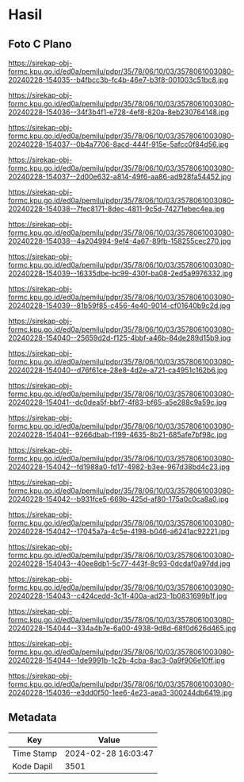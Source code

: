 # Hasil

## Foto C Plano

https://sirekap-obj-formc.kpu.go.id/ed0a/pemilu/pdpr/35/78/06/10/03/3578061003080-20240228-154035--b4fbcc3b-fc4b-46e7-b3f8-001003c51bc8.jpg

https://sirekap-obj-formc.kpu.go.id/ed0a/pemilu/pdpr/35/78/06/10/03/3578061003080-20240228-154036--34f3b4f1-e728-4ef8-820a-8eb230764148.jpg

https://sirekap-obj-formc.kpu.go.id/ed0a/pemilu/pdpr/35/78/06/10/03/3578061003080-20240228-154037--0b4a7706-8acd-444f-915e-5afcc0f84d56.jpg

https://sirekap-obj-formc.kpu.go.id/ed0a/pemilu/pdpr/35/78/06/10/03/3578061003080-20240228-154037--2d00e632-a814-49f6-aa86-ad928fa54452.jpg

https://sirekap-obj-formc.kpu.go.id/ed0a/pemilu/pdpr/35/78/06/10/03/3578061003080-20240228-154038--7fec8171-8dec-4811-9c5d-74271ebec4ea.jpg

https://sirekap-obj-formc.kpu.go.id/ed0a/pemilu/pdpr/35/78/06/10/03/3578061003080-20240228-154038--4a204994-9ef4-4a67-89fb-158255cec270.jpg

https://sirekap-obj-formc.kpu.go.id/ed0a/pemilu/pdpr/35/78/06/10/03/3578061003080-20240228-154039--16335dbe-bc99-430f-ba08-2ed5a9976332.jpg

https://sirekap-obj-formc.kpu.go.id/ed0a/pemilu/pdpr/35/78/06/10/03/3578061003080-20240228-154039--81b59f85-c456-4e40-9014-cf01640b9c2d.jpg

https://sirekap-obj-formc.kpu.go.id/ed0a/pemilu/pdpr/35/78/06/10/03/3578061003080-20240228-154040--25659d2d-f125-4bbf-a46b-84de289d15b9.jpg

https://sirekap-obj-formc.kpu.go.id/ed0a/pemilu/pdpr/35/78/06/10/03/3578061003080-20240228-154040--d76f61ce-28e8-4d2e-a721-ca4951c162b6.jpg

https://sirekap-obj-formc.kpu.go.id/ed0a/pemilu/pdpr/35/78/06/10/03/3578061003080-20240228-154041--dc0dea5f-bbf7-4f83-bf65-a5e288c9a59c.jpg

https://sirekap-obj-formc.kpu.go.id/ed0a/pemilu/pdpr/35/78/06/10/03/3578061003080-20240228-154041--9266dbab-f199-4635-8b21-685afe7bf98c.jpg

https://sirekap-obj-formc.kpu.go.id/ed0a/pemilu/pdpr/35/78/06/10/03/3578061003080-20240228-154042--fd1988a0-fd17-4982-b3ee-967d38bd4c23.jpg

https://sirekap-obj-formc.kpu.go.id/ed0a/pemilu/pdpr/35/78/06/10/03/3578061003080-20240228-154042--b931fce5-669b-425d-af80-175a0c0ca8a0.jpg

https://sirekap-obj-formc.kpu.go.id/ed0a/pemilu/pdpr/35/78/06/10/03/3578061003080-20240228-154042--17045a7a-4c5e-4198-b046-a6241ac92221.jpg

https://sirekap-obj-formc.kpu.go.id/ed0a/pemilu/pdpr/35/78/06/10/03/3578061003080-20240228-154043--40ee8db1-5c77-443f-8c93-0dcdaf0a97dd.jpg

https://sirekap-obj-formc.kpu.go.id/ed0a/pemilu/pdpr/35/78/06/10/03/3578061003080-20240228-154043--c424cedd-3c1f-400a-ad23-1b0831699b1f.jpg

https://sirekap-obj-formc.kpu.go.id/ed0a/pemilu/pdpr/35/78/06/10/03/3578061003080-20240228-154044--334a4b7e-6a00-4938-9d8d-68f0d626d465.jpg

https://sirekap-obj-formc.kpu.go.id/ed0a/pemilu/pdpr/35/78/06/10/03/3578061003080-20240228-154044--1de9991b-1c2b-4cba-8ac3-0a9f906e10ff.jpg

https://sirekap-obj-formc.kpu.go.id/ed0a/pemilu/pdpr/35/78/06/10/03/3578061003080-20240228-154036--e3dd0f50-1ee6-4e23-aea3-300244db6419.jpg


## Metadata

| Key        | Value               |
| ---------- | ------------------- |
| Time Stamp | 2024-02-28 16:03:47 |
| Kode Dapil | 3501                |



